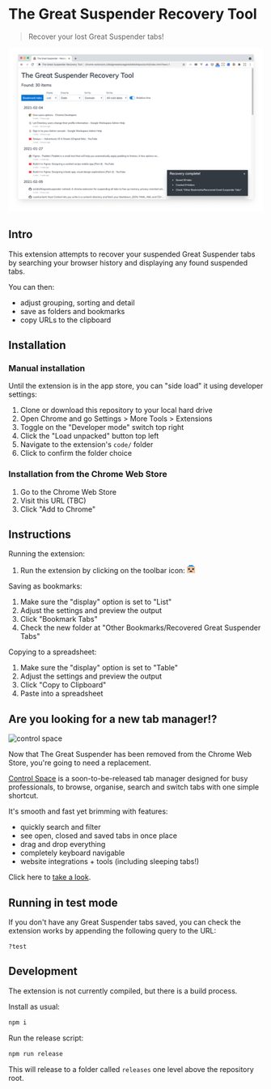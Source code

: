 # The Great Suspender Recovery Tool

> Recover your lost Great Suspender tabs!

![screenshot](artwork/screenshot-list.png)

## Intro

This extension attempts to recover your suspended Great Suspender tabs by searching your browser history and displaying any found suspended tabs.

You can then:

- adjust grouping, sorting and detail
- save as folders and bookmarks
- copy URLs to the clipboard


## Installation

### Manual installation

Until the extension is in the app store, you can "side load" it using developer settings:

1. Clone or download this repository to your local hard drive
2. Open Chrome and go Settings > More Tools > Extensions
3. Toggle on the "Developer mode" switch top right
4. Click the "Load unpacked" button top left
5. Navigate to the extension's `code/` folder
6. Click to confirm the folder choice


### Installation from the Chrome Web Store

1. Go to the Chrome Web Store
2. Visit this URL (TBC)
3. Click "Add to Chrome"


## Instructions

Running the extension:

1. Run the extension by clicking on the toolbar icon: ![icon](code/assets/icons/icon-16.png)

Saving as bookmarks:

1. Make sure the "display" option is set to "List"
2. Adjust the settings and preview the output
3. Click "Bookmark Tabs"
4. Check the new folder at "Other Bookmarks/Recovered Great Suspender Tabs"

Copying to a spreadsheet:

1. Make sure the "display" option is set to "Table"
2. Adjust the settings and preview the output
3. Click "Copy to Clipboard"
4. Paste into a spreadsheet

## Are you looking for a new tab manager!?

![control space](http://controlspace.app/images/mail/header.png)

Now that The Great Suspender has been removed from the Chrome Web Store,
you're going to need a replacement.

[Control Space](http://controlspace.app) is a soon-to-be-released tab manager designed for busy professionals, to browse,
organise, search and switch tabs with one simple shortcut.

It's smooth and fast yet brimming with features:

- quickly search and filter
- see open, closed and saved tabs in once place
- drag and drop everything
- completely keyboard navigable
- website integrations + tools (including sleeping tabs!)

Click here to [take a look](http://controlspace.app).


## Running in test mode

If you don't have any Great Suspender tabs saved, you can check the extension works by appending the following query to the URL:

```
?test
```

## Development

The extension is not currently compiled, but there is a build process.

Install as usual:

```bash
npm i
```


Run the release script:

```bash
npm run release
```

This will release to a folder called `releases` one level above the repository root.

